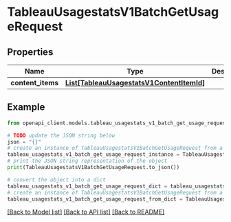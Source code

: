 # TableauUsagestatsV1BatchGetUsageRequest


## Properties

Name | Type | Description | Notes
------------ | ------------- | ------------- | -------------
**content_items** | [**List[TableauUsagestatsV1ContentItemId]**](TableauUsagestatsV1ContentItemId.md) |  | [optional] 

## Example

```python
from openapi_client.models.tableau_usagestats_v1_batch_get_usage_request import TableauUsagestatsV1BatchGetUsageRequest

# TODO update the JSON string below
json = "{}"
# create an instance of TableauUsagestatsV1BatchGetUsageRequest from a JSON string
tableau_usagestats_v1_batch_get_usage_request_instance = TableauUsagestatsV1BatchGetUsageRequest.from_json(json)
# print the JSON string representation of the object
print(TableauUsagestatsV1BatchGetUsageRequest.to_json())

# convert the object into a dict
tableau_usagestats_v1_batch_get_usage_request_dict = tableau_usagestats_v1_batch_get_usage_request_instance.to_dict()
# create an instance of TableauUsagestatsV1BatchGetUsageRequest from a dict
tableau_usagestats_v1_batch_get_usage_request_from_dict = TableauUsagestatsV1BatchGetUsageRequest.from_dict(tableau_usagestats_v1_batch_get_usage_request_dict)
```
[[Back to Model list]](../README.md#documentation-for-models) [[Back to API list]](../README.md#documentation-for-api-endpoints) [[Back to README]](../README.md)


